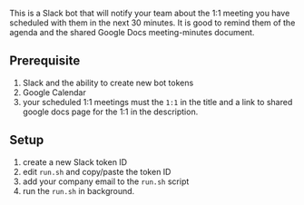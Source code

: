 This is a Slack bot that will notify your team about the 1:1 meeting you have
scheduled with them in the next 30 minutes. It is good to remind them of the
agenda and the shared Google Docs meeting-minutes document.

## Prerequisite

1. Slack and the ability to create new bot tokens
2. Google Calendar
3. your scheduled 1:1 meetings must the ``1:1`` in the title and a link to
   shared google docs page for the 1:1 in the description.

## Setup

1. create a new Slack token ID
2. edit ``run.sh`` and copy/paste the token ID
3. add your company email to the ``run.sh`` script
4. run the ``run.sh`` in background.
